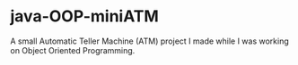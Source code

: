 # java-OOP-miniATM

A small Automatic Teller Machine (ATM) project I made while I was working on Object Oriented Programming.
